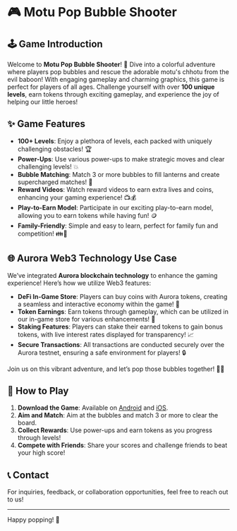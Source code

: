 # 🎮 Motu Pop Bubble Shooter

## 🕹️ Game Introduction
Welcome to **Motu Pop Bubble Shooter**! 🌟 Dive into a colorful adventure where players pop bubbles and rescue the adorable motu's chhotu from the evil baboon! With engaging gameplay and charming graphics, this game is perfect for players of all ages. Challenge yourself with over **100 unique levels**, earn tokens through exciting gameplay, and experience the joy of helping our little heroes!


## ✨ Game Features
- **100+ Levels**: Enjoy a plethora of levels, each packed with uniquely challenging obstacles! 🏆  
- **Power-Ups**: Use various power-ups to make strategic moves and clear challenging levels! 💥  
- **Bubble Matching**: Match 3 or more bubbles to fill lanterns and create supercharged matches! 🎉  
- **Reward Videos**: Watch reward videos to earn extra lives and coins, enhancing your gaming experience! 📺💰  
- **Play-to-Earn Model**: Participate in our exciting play-to-earn model, allowing you to earn tokens while having fun! 🪙  
- **Family-Friendly**: Simple and easy to learn, perfect for family fun and competition! 👪🎉  


## 🌐 Aurora Web3 Technology Use Case
We’ve integrated **Aurora blockchain technology** to enhance the gaming experience! Here’s how we utilize Web3 features:

- **DeFi In-Game Store**: Players can buy coins with Aurora tokens, creating a seamless and interactive economy within the game! 🛒  
- **Token Earnings**: Earn tokens through gameplay, which can be utilized in our in-game store for various enhancements! 💸  
- **Staking Features**: Players can stake their earned tokens to gain bonus tokens, with live interest rates displayed for transparency! 📈  
- **Secure Transactions**: All transactions are conducted securely over the Aurora testnet, ensuring a safe environment for players! 🔒  

Join us on this vibrant adventure, and let’s pop those bubbles together! 🌈✨


## 📖 How to Play
1. **Download the Game**: Available on [Android](#) and [iOS](#).
2. **Aim and Match**: Aim at the bubbles and match 3 or more to clear the board.
3. **Collect Rewards**: Use power-ups and earn tokens as you progress through levels!
4. **Compete with Friends**: Share your scores and challenge friends to beat your high score!


## 📞 Contact
For inquiries, feedback, or collaboration opportunities, feel free to reach out to us!

---

Happy popping! 🎉
